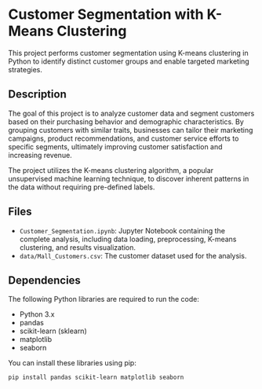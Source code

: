 # Customer Segmentation with K-Means Clustering

This project performs customer segmentation using K-means clustering in Python to identify distinct customer groups and enable targeted marketing strategies.

## Description

The goal of this project is to analyze customer data and segment customers based on their purchasing behavior and demographic characteristics. By grouping customers with similar traits, businesses can tailor their marketing campaigns, product recommendations, and customer service efforts to specific segments, ultimately improving customer satisfaction and increasing revenue.

The project utilizes the K-means clustering algorithm, a popular unsupervised machine learning technique, to discover inherent patterns in the data without requiring pre-defined labels.

## Files

* `Customer_Segmentation.ipynb`: Jupyter Notebook containing the complete analysis, including data loading, preprocessing, K-means clustering, and results visualization.
* `data/Mall_Customers.csv`: The customer dataset used for the analysis.

## Dependencies

The following Python libraries are required to run the code:

* Python 3.x
* pandas
* scikit-learn (sklearn)
* matplotlib
* seaborn

You can install these libraries using pip:

```bash
pip install pandas scikit-learn matplotlib seaborn
